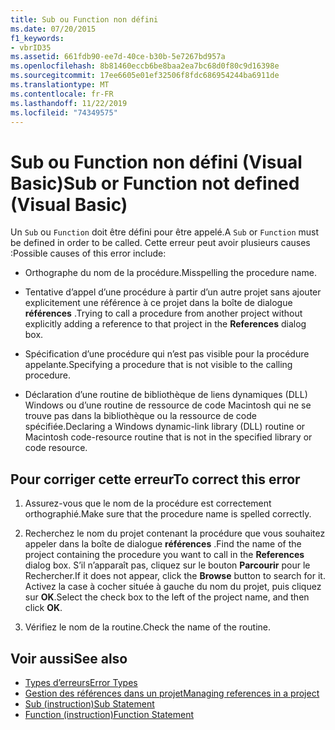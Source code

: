 ```yaml
---
title: Sub ou Function non défini
ms.date: 07/20/2015
f1_keywords:
- vbrID35
ms.assetid: 661fdb90-ee7d-40ce-b30b-5e7267bd957a
ms.openlocfilehash: 8b81460eccb6be8baa2ea7bc68d0f80c9d16398e
ms.sourcegitcommit: 17ee6605e01ef32506f8fdc686954244ba6911de
ms.translationtype: MT
ms.contentlocale: fr-FR
ms.lasthandoff: 11/22/2019
ms.locfileid: "74349575"
---
```

# <a name="sub-or-function-not-defined-visual-basic"></a><span data-ttu-id="9ded9-102">Sub ou Function non défini (Visual Basic)</span><span class="sxs-lookup"><span data-stu-id="9ded9-102">Sub or Function not defined (Visual Basic)</span></span>
<span data-ttu-id="9ded9-103">Un `Sub` ou `Function` doit être défini pour être appelé.</span><span class="sxs-lookup"><span data-stu-id="9ded9-103">A `Sub` or `Function` must be defined in order to be called.</span></span> <span data-ttu-id="9ded9-104">Cette erreur peut avoir plusieurs causes :</span><span class="sxs-lookup"><span data-stu-id="9ded9-104">Possible causes of this error include:</span></span>  
  
- <span data-ttu-id="9ded9-105">Orthographe du nom de la procédure.</span><span class="sxs-lookup"><span data-stu-id="9ded9-105">Misspelling the procedure name.</span></span>  
  
- <span data-ttu-id="9ded9-106">Tentative d’appel d’une procédure à partir d’un autre projet sans ajouter explicitement une référence à ce projet dans la boîte de dialogue **références** .</span><span class="sxs-lookup"><span data-stu-id="9ded9-106">Trying to call a procedure from another project without explicitly adding a reference to that project in the **References** dialog box.</span></span>  
  
- <span data-ttu-id="9ded9-107">Spécification d’une procédure qui n’est pas visible pour la procédure appelante.</span><span class="sxs-lookup"><span data-stu-id="9ded9-107">Specifying a procedure that is not visible to the calling procedure.</span></span>  
  
- <span data-ttu-id="9ded9-108">Déclaration d’une routine de bibliothèque de liens dynamiques (DLL) Windows ou d’une routine de ressource de code Macintosh qui ne se trouve pas dans la bibliothèque ou la ressource de code spécifiée.</span><span class="sxs-lookup"><span data-stu-id="9ded9-108">Declaring a Windows dynamic-link library (DLL) routine or Macintosh code-resource routine that is not in the specified library or code resource.</span></span>  
  
## <a name="to-correct-this-error"></a><span data-ttu-id="9ded9-109">Pour corriger cette erreur</span><span class="sxs-lookup"><span data-stu-id="9ded9-109">To correct this error</span></span>  
  
1. <span data-ttu-id="9ded9-110">Assurez-vous que le nom de la procédure est correctement orthographié.</span><span class="sxs-lookup"><span data-stu-id="9ded9-110">Make sure that the procedure name is spelled correctly.</span></span>  
  
2. <span data-ttu-id="9ded9-111">Recherchez le nom du projet contenant la procédure que vous souhaitez appeler dans la boîte de dialogue **références** .</span><span class="sxs-lookup"><span data-stu-id="9ded9-111">Find the name of the project containing the procedure you want to call in the **References** dialog box.</span></span> <span data-ttu-id="9ded9-112">S’il n’apparaît pas, cliquez sur le bouton **Parcourir** pour le Rechercher.</span><span class="sxs-lookup"><span data-stu-id="9ded9-112">If it does not appear, click the **Browse** button to search for it.</span></span> <span data-ttu-id="9ded9-113">Activez la case à cocher située à gauche du nom du projet, puis cliquez sur **OK**.</span><span class="sxs-lookup"><span data-stu-id="9ded9-113">Select the check box to the left of the project name, and then click **OK**.</span></span>  
  
3. <span data-ttu-id="9ded9-114">Vérifiez le nom de la routine.</span><span class="sxs-lookup"><span data-stu-id="9ded9-114">Check the name of the routine.</span></span>  
  
## <a name="see-also"></a><span data-ttu-id="9ded9-115">Voir aussi</span><span class="sxs-lookup"><span data-stu-id="9ded9-115">See also</span></span>

- [<span data-ttu-id="9ded9-116">Types d’erreurs</span><span class="sxs-lookup"><span data-stu-id="9ded9-116">Error Types</span></span>](../../../visual-basic/programming-guide/language-features/error-types.md)
- [<span data-ttu-id="9ded9-117">Gestion des références dans un projet</span><span class="sxs-lookup"><span data-stu-id="9ded9-117">Managing references in a project</span></span>](/visualstudio/ide/managing-references-in-a-project)
- [<span data-ttu-id="9ded9-118">Sub (instruction)</span><span class="sxs-lookup"><span data-stu-id="9ded9-118">Sub Statement</span></span>](../../../visual-basic/language-reference/statements/sub-statement.md)
- [<span data-ttu-id="9ded9-119">Function (instruction)</span><span class="sxs-lookup"><span data-stu-id="9ded9-119">Function Statement</span></span>](../../../visual-basic/language-reference/statements/function-statement.md)
